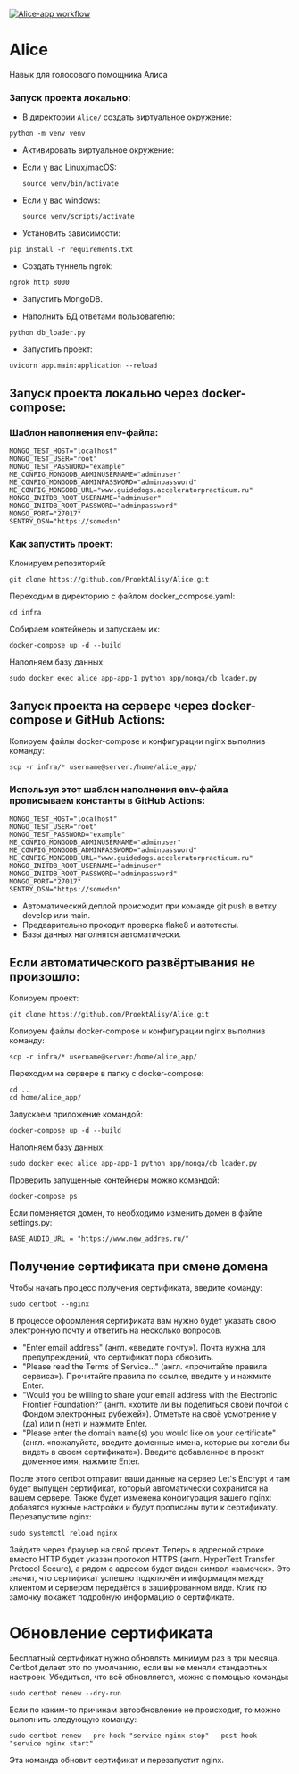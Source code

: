 [![Alice-app workflow](https://github.com/ProektAlisy/Alice/actions/workflows/main.yml/badge.svg)](https://github.com/ProektAlisy/Alice/actions/workflows/main.yml)
# Alice
Навык для голосового помощника Алиса

### Запуск проекта локально:

- В директории `Alice/` создать виртуальное окружение:

`python -m venv venv`

- Активировать виртуальное окружение:

* Если у вас Linux/macOS:
    ```
    source venv/bin/activate
    ```
* Если у вас windows:
    ```
    source venv/scripts/activate
    ```

- Установить зависимости:
```
pip install -r requirements.txt
```

- Создать туннель ngrok:
```
ngrok http 8000
```
- Запустить MongoDB.

- Наполнить БД ответами пользователю:
```
python db_loader.py
```
- Запустить проект:
```
uvicorn app.main:application --reload
```

## Запуск проекта локально через docker-compose:

### Шаблон наполнения env-файла:
```
MONGO_TEST_HOST="localhost"
MONGO_TEST_USER="root"
MONGO_TEST_PASSWORD="example"
ME_CONFIG_MONGODB_ADMINUSERNAME="adminuser"
ME_CONFIG_MONGODB_ADMINPASSWORD="adminpassword"
ME_CONFIG_MONGODB_URL="www.guidedogs.acceleratorpracticum.ru"
MONGO_INITDB_ROOT_USERNAME="adminuser"
MONGO_INITDB_ROOT_PASSWORD="adminpassword"
MONGO_PORT="27017"
SENTRY_DSN="https://somedsn"
```


### Как запустить проект:
Клонируем репозиторий:
```
git clone https://github.com/ProektAlisy/Alice.git
```
Переходим в директорию с файлом docker_compose.yaml:
```
cd infra
```
Собираем контейнеры и запускаем их:
```
docker-compose up -d --build 
```
Наполняем базу данных:
```
sudo docker exec alice_app-app-1 python app/monga/db_loader.py
```

## Запуск проекта на сервере через docker-compose и GitHub Actions:
Копируем файлы docker-compose и конфигурации nginx выполнив команду:
```
scp -r infra/* username@server:/home/alice_app/
```

### Используя этот шаблон наполнения env-файла прописываем константы в GitHub Actions:
```
MONGO_TEST_HOST="localhost"
MONGO_TEST_USER="root"
MONGO_TEST_PASSWORD="example"
ME_CONFIG_MONGODB_ADMINUSERNAME="adminuser"
ME_CONFIG_MONGODB_ADMINPASSWORD="adminpassword"
ME_CONFIG_MONGODB_URL="www.guidedogs.acceleratorpracticum.ru"
MONGO_INITDB_ROOT_USERNAME="adminuser"
MONGO_INITDB_ROOT_PASSWORD="adminpassword"
MONGO_PORT="27017"
SENTRY_DSN="https://somedsn"
```

- Автоматический деплой происходит при команде git push в ветку develop или main.
- Предварительно проходит проверка flake8 и автотесты.
- Базы данных наполнятся автоматически.

## Если автоматического развёртывания не произошло:
Копируем проект:
```
git clone https://github.com/ProektAlisy/Alice.git
```
Копируем файлы docker-compose и конфигурации nginx выполнив команду:
```
scp -r infra/* username@server:/home/alice_app/
```
Переходим на сервере в папку c docker-compose:
```
cd ..
cd home/alice_app/
```
Запускаем приложение командой:
```
docker-compose up -d --build
```
Наполняем базу данных:
```
sudo docker exec alice_app-app-1 python app/monga/db_loader.py
```
Проверить запущенные контейнеры можно командой:
```
docker-compose ps
```

Если поменяется домен, то необходимо изменить домен в файле settings.py:
```
BASE_AUDIO_URL = "https://www.new_addres.ru/"
```

## Получение сертификата при смене домена

Чтобы начать процесс получения сертификата, введите команду:
```
sudo certbot --nginx 
```

В процессе оформления сертификата вам нужно будет указать свою электронную почту и ответить на несколько вопросов.

- "Enter email address" (англ. «введите почту»). Почта нужна для предупреждений, что сертификат пора обновить.
- "Please read the Terms of Service..." (англ. «прочитайте правила сервиса»). Прочитайте правила по ссылке, введите y и нажмите Enter.
- "Would you be willing to share your email address with the Electronic Frontier Foundation?" (англ. «хотите ли вы поделиться своей почтой с Фондом электронных рубежей»). Отметьте на своё усмотрение y (да) или n (нет) и нажмите Enter.
- "Please enter the domain name(s) you would like on your certificate" (англ. «пожалуйста, введите доменные имена, которые вы хотели бы видеть в своем сертификате»). Введите добавленное в проект доменное имя, нажмите Enter.

После этого certbot отправит ваши данные на сервер Let's Encrypt и там будет выпущен сертификат, который автоматически сохранится на вашем сервере. Также будет изменена конфигурация вашего nginx: добавятся нужные настройки и будут прописаны пути к сертификату.
Перезапустите nginx:
```
sudo systemctl reload nginx 
```
Зайдите через браузер на свой проект. Теперь в адресной строке вместо HTTP будет указан протокол HTTPS (англ. HyperText Transfer Protocol Secure), а рядом с адресом будет виден символ «замочек». Это значит, что сертификат успешно подключён и информация между клиентом и сервером передаётся в зашифрованном виде. Клик по замочку покажет подробную информацию о сертификате.

# Обновление сертификата

Бесплатный сертификат нужно обновлять минимум раз в три месяца. Certbot делает это по умолчанию, если вы не меняли стандартных настроек. 
Убедиться, что всё обновляется, можно с помощью команды:
```
sudo certbot renew --dry-run 
```
Если по каким-то причинам автообновление не происходит, то можно выполнить следующую команду:
```
sudo certbot renew --pre-hook "service nginx stop" --post-hook "service nginx start" 
```
Эта команда обновит сертификат и перезапустит nginx.
